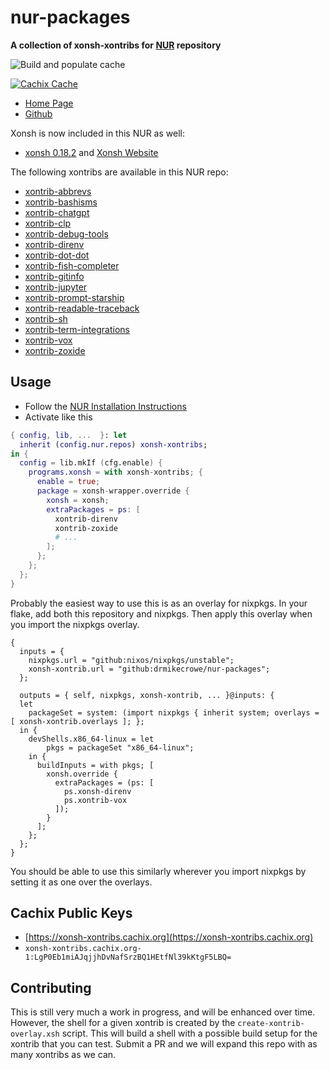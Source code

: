 # nur-packages

**A collection of xonsh-xontribs for [NUR](https://github.com/nix-community/NUR) repository**

![Build and populate cache](https://github.com/drmikecrowe/nur-packages/workflows/Build%20and%20populate%20cache/badge.svg)

[![Cachix Cache](https://img.shields.io/badge/cachix-xonsh-xontribs.svg)](https://xonsh-xontribs.cachix.org)

- [Home Page](https://nur.nix-community.org/repos/xonsh-xontribs/)
- [Github](https://github.com/drmikecrowe/nur-packages)

Xonsh is now included in this NUR as well:

- [xonsh 0.18.2](https://github.com/xonsh/xonsh) and [Xonsh Website](https://xon.sh)

The following xontribs are available in this NUR repo:

- [xontrib-abbrevs](https://github.com/xonsh/xontrib-abbrevs)
- [xontrib-bashisms](https://github.com/xonsh/xontrib-bashisms)
- [xontrib-chatgpt](https://github.com/jpal91/xontrib-chatgpt)
- [xontrib-clp](https://github.com/anki-code/xontrib-clp)
- [xontrib-debug-tools](https://github.com/xonsh/xontrib-debug-tools)
- [xontrib-direnv](https://github.com/74th/xonsh-direnv)
- [xontrib-dot-dot](https://github.com/yggdr/xontrib-dotdot)
- [xontrib-fish-completer](https://github.com/xonsh/xontrib-fish-completer)
- [xontrib-gitinfo](https://github.com/dyuri/xontrib-gitinfo)
- [xontrib-jupyter](https://github.com/xonsh/xontrib-jupyter)
- [xontrib-prompt-starship](https://github.com/anki-code/xontrib-prompt-starship)
- [xontrib-readable-traceback](https://github.com/vaaaaanquish/xontrib-readable-traceback)
- [xontrib-sh](https://github.com/anki-code/xontrib-sh)
- [xontrib-term-integrations](https://github.com/jnoortheen/xontrib-term-integrations)
- [xontrib-vox](https://github.com/xonsh/xontrib-vox)
- [xontrib-zoxide](https://github.com/dyuri/xontrib-zoxide)

## Usage

- Follow the [NUR Installation Instructions](https://nur.nix-community.org/documentation/)
- Activate like this

```nix
{ config, lib, ...  }: let
  inherit (config.nur.repos) xonsh-xontribs;
in {
  config = lib.mkIf (cfg.enable) {
    programs.xonsh = with xonsh-xontribs; {
      enable = true;
      package = xonsh-wrapper.override {
        xonsh = xonsh;
        extraPackages = ps: [
          xontrib-direnv
          xontrib-zoxide
          # ...
        ];
      };
    };
  };
}
```

Probably the easiest way to use this is as an overlay for nixpkgs. In your flake, add both
this repository and nixpkgs. Then apply this overlay when you import the nixpkgs overlay.

```
{
  inputs = {
    nixpkgs.url = "github:nixos/nixpkgs/unstable";
    xonsh-xontrib.url = "github:drmikecrowe/nur-packages";
  };

  outputs = { self, nixpkgs, xonsh-xontrib, ... }@inputs: {
  let
    packageSet = system: (import nixpkgs { inherit system; overlays = [ xonsh-xontrib.overlays ]; };
  in {
    devShells.x86_64-linux = let
        pkgs = packageSet "x86_64-linux";
    in {
      buildInputs = with pkgs; [
        xonsh.override {
          extraPackages = (ps: [
            ps.xonsh-direnv
            ps.xontrib-vox
          ]);
        }
      ];
    };
  };
}
```

You should be able to use this similarly wherever you import nixpkgs by setting it as one over the overlays.

## Cachix Public Keys

- [https://xonsh-xontribs.cachix.org](https://xonsh-xontribs.cachix.org)
- `xonsh-xontribs.cachix.org-1:LgP0Eb1miAJqjjhDvNafSrzBQ1HEtfNl39kKtgF5LBQ=`

## Contributing

This is still very much a work in progress, and will be enhanced over time.  However, the shell for a given xontrib is created by the `create-xontrib-overlay.xsh` script.  This will build a shell with a possible build setup for the xontrib that you can test.  Submit a PR and we will expand this repo with as many xontribs as we can.
